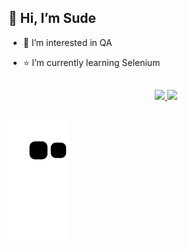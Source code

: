 ## 👋 Hi, I’m Sude
* 👀 I’m interested in QA
* ⭐	 I’m currently learning Selenium

  ##
  
<div align="center">

<a href="https://github.com/sudeesimsek/sudeesimsek">
  
![](https://raw.githubusercontent.com/sudeesimsek/sudeesimsek/master/generated/overview.svg)
![](https://github.com/sudeesimsek/sudeesimsek/blob/master/generated/languages.svg)

</a>

</div>

  ##
 
<div> 
 
  ![Snake animation](https://github.com/rafaballerini/rafaballerini/blob/output/github-contribution-grid-snake.svg)
 
</div>

